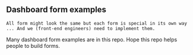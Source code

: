 ## Dashboard form examples

```
All form might look the same but each form is special in its own way ... And we (front-end engineers) need to implement them.
```
Many dashboard form examples are in this repo. Hope this repo helps people to build forms.